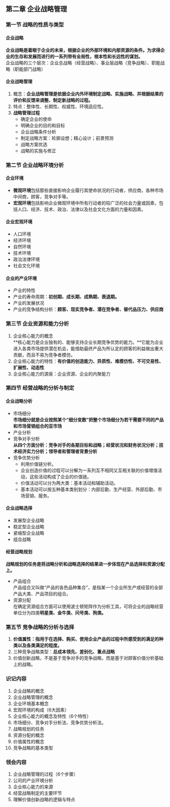 ## 第二章 企业战略管理
### 第一节 战略的性质与类型
#### 企业战略  
**企业战略是着眼于企业的未来，根据企业的外部环境和内部资源的条件。为求得企业的生存和发展而进行的一系列带有全局性，根本性和长远性的谋划。**  
企业战略的三个层次：企业总战略（经营战略）、事业层战略（竞争战略）、职能战略（职能部门战略）
#### 企业战略管理
1. 概念：**企业战略管理是依据企业内外环境制定战略、实施战略、并根据结果的评价和反馈来调整、制定新战略的过程。**  
2. 特点：整体性、长期性、权威性、环境适应性。
3. **战略管理过程**  
    - 确定企业的使命
    - 明确企业的目的和目标
    - 企业战略条件分析
    - 制定战略方案：轮廓设想；精心设计；前景预测
    - 战略方案优选
    - 战略的实施与修正
### 第二节 企业战略环境分析
#### 企业环境
- **微观环境**包括那些直接影响企业履行其使命状况的行动者，供应商，各种市场中间商，顾客，竞争对手等。  
- **宏观环境**包括影响企业微观环境中所有行动者的较广泛的社会力量或因素，包括人口、经济、技术、政治、法律以及社会文化方面的力量和因素。  
#### 企业宏观环境  
- 人口环境
- 经济环境  
- 自然环境  
- 技术环境  
- 政治法律环境  
- 社会文化环境  
#### 企业的产业环境  
- 产业的特性  
- 产业的寿命周期：**初创期、成长期、成熟期、衰退期。**  
- 产业的发展状况 
- 产业的竞争结构分析：**顾客、现实竞争者、潜在竞争者、替代品压力、供应商**
### 第三节 企业资源和能力分析
1. 企业核心能力的概念  
    **核心能力是企业独有的、能够支持企业长期竞争优势的能力。**它能为企业进入各类市场提供潜在机会，能借助最终产品为所认定的顾客的利益做出重大贡献，而且不易为竞争者模仿。  
2. 企业核心能力的特性：**有价值的创造能力、异质性、难模仿性、不可交易性、扩展性、动态性**
3. 企业核心能力的源泉：企业资源、企业的内聚能力  
### 第四节 经营战略的分析与制定
#### 企业战略分析
- 市场细分  
    **市场细分就是企业按照某个“细分变数”把整个市场细分为若干需要不同的产品和市场营销组合的亚市场**
- 产业分析
- 竞争对手分析  
    **从四个方面分析：竞争对手的各期目标和战略；经营状况和财务状况分析；技术经济实力分析；领导者和管理者背景分析**
- 竞争优势分析
    - 利用价值链分析。
    - 企业创造价值的过程可以分解为一系列互不相同又互相关联的价值增值活动，这些活动构成了企业的价值链。
    - 价值活动可以分为两大类：基本活动和辅助活动。
    - 基本活动可以按五种基本类别划分：内部后勤、生产经营、外部后勤、市场营销、服务。
#### 企业战略选择
- 发展型企业战略
- 稳定型企业战略
- 紧缩型企业战略
- 组合战略
#### 经营战略规划
**战略规划的任务是将战略分析和战略选择的结果进一步体现在产品选择和资源分配上。**  
- 产品组合  
    产品组合又叫做“产品的各色品种集合”，是指某一个企业所生产或经营的全部产品大类、产品项目的组合。
- 资源分配  
    在确定资源组合方面可以使用波士顿矩阵作为分析工具，可将企业的战略经营单位分为四类**明星类、金牛类、问号类、狗类。**
### 第五节 竞争战略的分析与选择
1. **价值属性：指用于在选择、购买、使用企业产品的过程中所感受到的满足的种类以及各类满足的程度。**  
2. 三种竞争战略类型：**总成本领先、差别化、重点战略**
3. 价值创新战略，不是基于竞争对手的竞争战略，而是基于对顾客价值分析基础上的战略。
### 识记内容
1. 企业战略的概念
2. 企业战略管理的概念
3. 企业环境基本概念
4. 宏观环境的构成（6大因素）
5. 企业核心能力的概念及特性（6个特性）
6. 市场细分、竞争对手分析法、竞争优势分析法。
7. 战略规划的任务
8. 资源分配的概念
9. 价值属性的概念
10. 竞争战略的基本类型
### 领会内容
1. 企业战略管理的过程（6个步骤）
2. 公司的产业环境分析
3. 企业核心能力的来源
4. 经营战略制定的主要环节
5. 理解价值创新战略的逻辑与特点